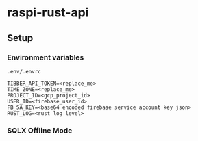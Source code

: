 # raspi-rust-api

## Setup

### Environment variables

`.env/.envrc`
```
TIBBER_API_TOKEN=<replace_me>
TIME_ZONE=<replace_me>
PROJECT_ID=<gcp_project_id>
USER_ID=<firebase_user_id>
FB_SA_KEY=<base64 encoded firebase service account key json>
RUST_LOG=<rust log level>

```

### SQLX Offline Mode

